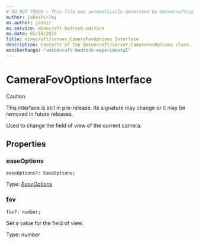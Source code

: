 ```yaml
---
# DO NOT TOUCH — This file was automatically generated by @minecraft/api-docs-generator, to report problems file an issue at https://github.com/Mojang/minecraft-scripting-libraries
author: jakeshirley
ms.author: jashir
ms.service: minecraft-bedrock-edition
ms.date: 02/10/2025
title: minecraft/server.CameraFovOptions Interface
description: Contents of the @minecraft/server.CameraFovOptions class.
monikerRange: "=minecraft-bedrock-experimental"
---
```

# CameraFovOptions Interface

> [!CAUTION]
> This interface is still in pre-release.  Its signature may change or it may be removed in future releases.

Used to change the field of view of the current camera.

## Properties

### **easeOptions**
`easeOptions?: EaseOptions;`

Type: [*EaseOptions*](EaseOptions.md)

### **fov**
`fov?: number;`

Set a value for the field of view.

Type: *number*
